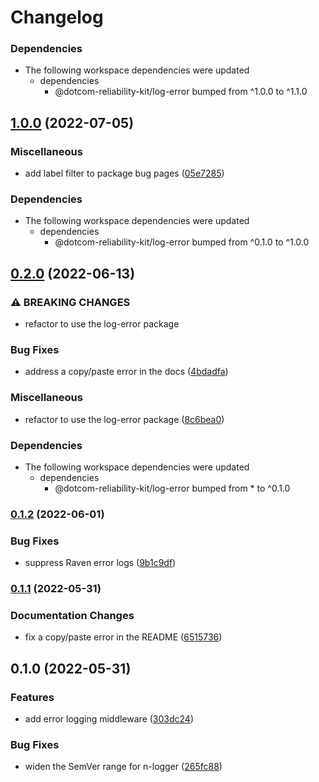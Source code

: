 # Changelog

### Dependencies

* The following workspace dependencies were updated
  * dependencies
    * @dotcom-reliability-kit/log-error bumped from ^1.0.0 to ^1.1.0

## [1.0.0](https://github.com/Financial-Times/dotcom-reliability-kit/compare/middleware-log-errors-v0.2.0...middleware-log-errors-v1.0.0) (2022-07-05)


### Miscellaneous

* add label filter to package bug pages ([05e7285](https://github.com/Financial-Times/dotcom-reliability-kit/commit/05e7285c87ecbad909d86414579e970173af344f))


### Dependencies

* The following workspace dependencies were updated
  * dependencies
    * @dotcom-reliability-kit/log-error bumped from ^0.1.0 to ^1.0.0

## [0.2.0](https://github.com/Financial-Times/dotcom-reliability-kit/compare/middleware-log-errors-v0.1.2...middleware-log-errors-v0.2.0) (2022-06-13)


### ⚠ BREAKING CHANGES

* refactor to use the log-error package

### Bug Fixes

* address a copy/paste error in the docs ([4bdadfa](https://github.com/Financial-Times/dotcom-reliability-kit/commit/4bdadfa2ee6b8099156a08a94440417726ec1c7c))


### Miscellaneous

* refactor to use the log-error package ([8c6bea0](https://github.com/Financial-Times/dotcom-reliability-kit/commit/8c6bea05ede2f6515388e8b5b7037684c2c9ea26))


### Dependencies

* The following workspace dependencies were updated
  * dependencies
    * @dotcom-reliability-kit/log-error bumped from * to ^0.1.0

### [0.1.2](https://github.com/Financial-Times/dotcom-reliability-kit/compare/middleware-log-errors-v0.1.1...middleware-log-errors-v0.1.2) (2022-06-01)


### Bug Fixes

* suppress Raven error logs ([9b1c9df](https://github.com/Financial-Times/dotcom-reliability-kit/commit/9b1c9dfcbe61b786d8fd418f010397625f7ad465))

### [0.1.1](https://github.com/Financial-Times/dotcom-reliability-kit/compare/middleware-log-errors-v0.1.0...middleware-log-errors-v0.1.1) (2022-05-31)


### Documentation Changes

* fix a copy/paste error in the README ([6515736](https://github.com/Financial-Times/dotcom-reliability-kit/commit/6515736245658e035398e45ee53671f6b9a879ae))

## 0.1.0 (2022-05-31)


### Features

* add error logging middleware ([303dc24](https://github.com/Financial-Times/dotcom-reliability-kit/commit/303dc24f79e4c4ee5b610d856ee6227f6b9ce2e0))


### Bug Fixes

* widen the SemVer range for n-logger ([265fc88](https://github.com/Financial-Times/dotcom-reliability-kit/commit/265fc88554750a3c07909d9039b33b5171815d66))
